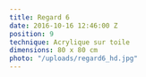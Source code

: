 ```yaml
---
title: Regard 6
date: 2016-10-16 12:46:00 Z
position: 9
technique: Acrylique sur toile
dimensions: 80 x 80 cm
photo: "/uploads/regard6_hd.jpg"
---
```


